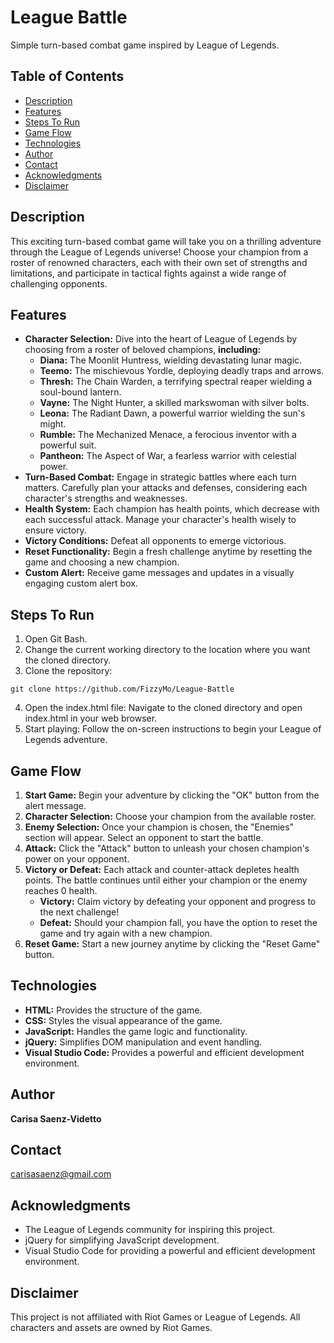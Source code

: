 # League Battle
Simple turn-based combat game inspired by League of Legends. 

## Table of Contents
* [Description](#description)
* [Features](#features)
* [Steps To Run](#steps-to-run)
* [Game Flow](#game-flow)
* [Technologies](#technologies)
* [Author](#author)
* [Contact](#contact)
* [Acknowledgments](#acknowledgments)
* [Disclaimer](#disclaimer)

## Description
This exciting turn-based combat game will take you on a thrilling adventure through the League of Legends universe! Choose your champion from a roster of renowned characters, each with their own set of strengths and limitations, and participate in tactical fights against a wide range of challenging opponents.

## Features
* **Character Selection:** Dive into the heart of League of Legends by choosing from a roster of beloved champions, **including:**
  * **Diana:** The Moonlit Huntress, wielding devastating lunar magic.
  * **Teemo:** The mischievous Yordle, deploying deadly traps and arrows.
  * **Thresh:** The Chain Warden, a terrifying spectral reaper wielding a soul-bound lantern.
  * **Vayne:** The Night Hunter, a skilled markswoman with silver bolts.
  * **Leona:** The Radiant Dawn, a powerful warrior wielding the sun's might.
  * **Rumble:** The Mechanized Menace, a ferocious inventor with a powerful suit.
  * **Pantheon:** The Aspect of War, a fearless warrior with celestial power.
* **Turn-Based Combat:** Engage in strategic battles where each turn matters. Carefully plan your attacks and defenses, considering each character's strengths and weaknesses.
* **Health System:** Each champion has health points, which decrease with each successful attack. Manage your character's health wisely to ensure victory.
* **Victory Conditions:** Defeat all opponents to emerge victorious.
* **Reset Functionality:** Begin a fresh challenge anytime by resetting the game and choosing a new champion.
* **Custom Alert:** Receive game messages and updates in a visually engaging custom alert box.

## Steps To Run
1. Open Git Bash.
2. Change the current working directory to the location where you want the cloned directory.
3. Clone the repository:
```
git clone https://github.com/FizzyMo/League-Battle
```
4. Open the index.html file: Navigate to the cloned directory and open index.html in your web browser.
5. Start playing: Follow the on-screen instructions to begin your League of Legends adventure.

## Game Flow
1. **Start Game:** Begin your adventure by clicking the "OK" button from the alert message.
2. **Character Selection:** Choose your champion from the available roster.
3. **Enemy Selection:** Once your champion is chosen, the "Enemies" section will appear. Select an opponent to start the battle.
4. **Attack:** Click the "Attack" button to unleash your chosen champion's power on your opponent.
5. **Victory or Defeat:** Each attack and counter-attack depletes health points. The battle continues until either your champion or the enemy reaches 0 health.
   * **Victory:** Claim victory by defeating your opponent and progress to the next challenge!
   * **Defeat:** Should your champion fall, you have the option to reset the game and try again with a new champion.
6. **Reset Game:** Start a new journey anytime by clicking the "Reset Game" button.

## Technologies
* **HTML:** Provides the structure of the game.
* **CSS:** Styles the visual appearance of the game.
* **JavaScript:** Handles the game logic and functionality.
* **jQuery:** Simplifies DOM manipulation and event handling.
* **Visual Studio Code:** Provides a powerful and efficient development environment.

## Author
**Carisa Saenz-Videtto**

## Contact
carisasaenz@gmail.com

## Acknowledgments
* The League of Legends community for inspiring this project.
* jQuery for simplifying JavaScript development.
* Visual Studio Code for providing a powerful and efficient development environment.

## Disclaimer
This project is not affiliated with Riot Games or League of Legends. All characters and assets are owned by Riot Games.










